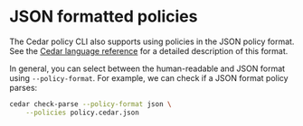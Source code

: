 # JSON formatted policies

The Cedar policy CLI also supports using policies in the JSON policy format.
See the [Cedar language reference](https://docs.cedarpolicy.com/policies/json-format.html) for a detailed description of this format.

In general, you can select between the human-readable and JSON format using `--policy-format`.
For example, we can check if a JSON format policy parses:

```bash
cedar check-parse --policy-format json \
    --policies policy.cedar.json
```
